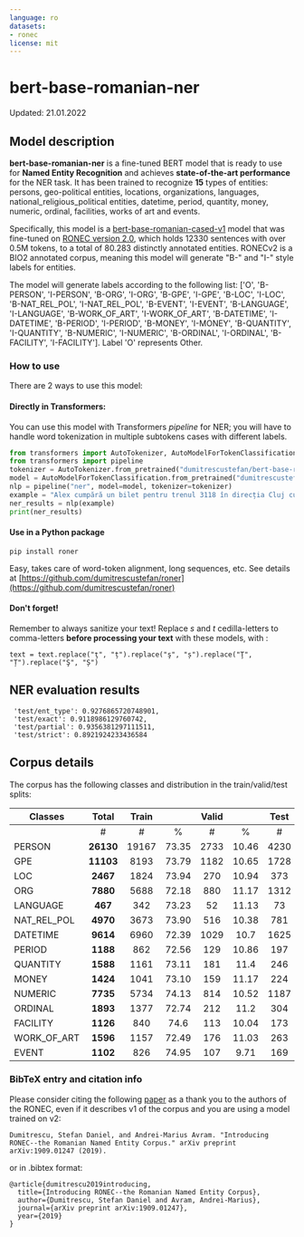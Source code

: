 ```yaml
---
language: ro
datasets:
- ronec
license: mit
---
```

# bert-base-romanian-ner

Updated: 21.01.2022

## Model description

**bert-base-romanian-ner** is a fine-tuned BERT model that is ready to use for **Named Entity Recognition** and achieves **state-of-the-art performance** for the NER task. It has been trained to recognize **15** types of entities: persons, geo-political entities, locations, organizations, languages, national_religious_political entities, datetime, period, quantity, money, numeric, ordinal, facilities, works of art and events.

Specifically, this model is a [bert-base-romanian-cased-v1](https://huggingface.co/dumitrescustefan/bert-base-romanian-cased-v1) model that was fine-tuned on [RONEC version 2.0](https://github.com/dumitrescustefan/ronec), which holds 12330 sentences with over 0.5M tokens, to a total of 80.283 distinctly annotated entities. RONECv2 is a BIO2 annotated corpus, meaning this model will generate "B-" and "I-" style labels for entities.  

The model will generate labels according to the following list: ['O', 'B-PERSON', 'I-PERSON', 'B-ORG', 'I-ORG', 'B-GPE', 'I-GPE', 'B-LOC', 'I-LOC', 'B-NAT_REL_POL', 'I-NAT_REL_POL', 'B-EVENT', 'I-EVENT', 'B-LANGUAGE', 'I-LANGUAGE', 'B-WORK_OF_ART', 'I-WORK_OF_ART', 'B-DATETIME', 'I-DATETIME', 'B-PERIOD', 'I-PERIOD', 'B-MONEY', 'I-MONEY', 'B-QUANTITY', 'I-QUANTITY', 'B-NUMERIC', 'I-NUMERIC', 'B-ORDINAL', 'I-ORDINAL', 'B-FACILITY', 'I-FACILITY']. Label 'O' represents Other. 

### How to use

There are 2 ways to use this model: 

#### Directly in Transformers:

You can use this model with Transformers *pipeline* for NER; you will have to handle word tokenization in multiple subtokens cases with different labels.

```python
from transformers import AutoTokenizer, AutoModelForTokenClassification
from transformers import pipeline
tokenizer = AutoTokenizer.from_pretrained("dumitrescustefan/bert-base-romanian-ner")
model = AutoModelForTokenClassification.from_pretrained("dumitrescustefan/bert-base-romanian-ner")
nlp = pipeline("ner", model=model, tokenizer=tokenizer)
example = "Alex cumpără un bilet pentru trenul 3118 în direcția Cluj cu plecare la ora 13:00."
ner_results = nlp(example)
print(ner_results)
```

#### Use in a Python package

``pip install roner``

Easy, takes care of word-token alignment, long sequences, etc. See details at [https://github.com/dumitrescustefan/roner](https://github.com/dumitrescustefan/roner)


#### Don't forget!

Remember to always sanitize your text! Replace _s_ and _t_ cedilla-letters to comma-letters **before processing your text** with these models, with :

```
text = text.replace("ţ", "ț").replace("ş", "ș").replace("Ţ", "Ț").replace("Ş", "Ș")
```

## NER evaluation results

```
 'test/ent_type': 0.9276865720748901,
 'test/exact': 0.9118986129760742,
 'test/partial': 0.9356381297111511,
 'test/strict': 0.8921924233436584
```

## Corpus details

The corpus has the following classes and distribution in the train/valid/test splits:

| Classes      	| Total  	    | Train  	|         	| Valid  	|         	| Test   	|         	|
|-------------	|:------:	    |:------:	|:-------:	|:------:	|:-------:	|:------:	|:-------:	|
|            	| #     	    | #     	| %     	| # 	    | % 	    | #     	| %     	|
| PERSON      	|  **26130** 	| 19167  	|  73.35  	|  2733  	|  10.46  	|  4230  	|  16.19  	|
| GPE         	|  **11103** 	|  8193  	|  73.79  	|  1182  	|  10.65  	|  1728  	|   15.56 	|
| LOC         	|  **2467**  	|  1824  	|  73.94  	|  270   	|  10.94  	|  373   	|  15.12  	|
| ORG         	|  **7880**  	|  5688  	|  72.18  	|   880  	|  11.17  	|  1312  	|  16.65  	|
| LANGUAGE    	|   **467**  	|   342  	|  73.23  	|   52   	|  11.13  	|   73   	|  15.63  	|
| NAT_REL_POL 	|  **4970**  	|  3673  	|  73.90  	|   516  	|  10.38  	|   781  	|  15.71  	|
| DATETIME    	|  **9614**  	|  6960  	|  72.39  	|  1029  	|   10.7  	|  1625  	|   16.9  	|
| PERIOD      	|  **1188**  	|   862  	|  72.56  	|   129  	|  10.86  	|   197  	|  16.58  	|
| QUANTITY    	|  **1588**  	|  1161  	|  73.11  	|   181  	|   11.4  	|   246  	|  15.49  	|
| MONEY       	|  **1424**  	|  1041  	|  73.10  	|   159  	|  11.17  	|   224  	|  15.73  	|
| NUMERIC     	|  **7735**  	|  5734  	|  74.13  	|   814  	|  10.52  	|  1187  	|  15.35  	|
| ORDINAL     	|  **1893**  	|  1377  	|   72.74 	|   212  	|   11.2  	|   304  	|  16.06  	|
| FACILITY    	|  **1126**  	|   840  	|   74.6  	|   113  	|  10.04  	|   173  	|  15.36  	|
| WORK_OF_ART 	|  **1596**  	|  1157  	|  72.49  	|   176  	|  11.03  	|   263  	|  16.48  	|
| EVENT       	|  **1102**  	|   826  	|  74.95  	|   107  	|   9.71  	|   169  	|  15.34  	|


### BibTeX entry and citation info

Please consider citing the following [paper](https://arxiv.org/abs/1909.01247) as a thank you to the authors of the RONEC, even if it describes v1 of the corpus and you are using a model trained on v2: 
```
Dumitrescu, Stefan Daniel, and Andrei-Marius Avram. "Introducing RONEC--the Romanian Named Entity Corpus." arXiv preprint arXiv:1909.01247 (2019).
```
or in .bibtex format:
```
@article{dumitrescu2019introducing,
  title={Introducing RONEC--the Romanian Named Entity Corpus},
  author={Dumitrescu, Stefan Daniel and Avram, Andrei-Marius},
  journal={arXiv preprint arXiv:1909.01247},
  year={2019}
}
```
